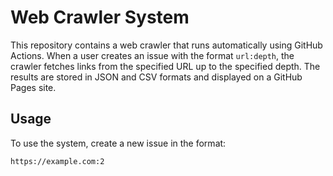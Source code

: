 # Web Crawler System
This repository contains a web crawler that runs automatically using GitHub Actions.
When a user creates an issue with the format `url:depth`, the crawler fetches links
from the specified URL up to the specified depth. The results are stored in JSON and
CSV formats and displayed on a GitHub Pages site.

## Usage
To use the system, create a new issue in the format:
```
https://example.com:2
```
